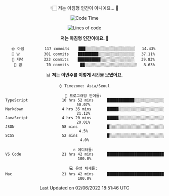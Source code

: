 <div align='center'>
 
👇🏻 저는 아침형 인간이 아니예요... 🙊
 
<!--START_SECTION:waka-->
![Code Time](http://img.shields.io/badge/Code%20Time-1%2C520%20hrs%2051%20mins-blue)

![Lines of code](https://img.shields.io/badge/%EC%A0%80%EB%8A%94%20%EC%97%AC%ED%83%9C%EA%B9%8C%EC%A7%80%20-216%20Thousand%20%EC%A4%84%EC%9D%98%20%EC%BD%94%EB%93%9C%EB%A5%BC%20%EC%9E%91%EC%84%B1%ED%96%88%EC%96%B4%EC%9A%94.-blue)

**저는 아침형 인간이에요. 🐤** 

```text
🌞 아침         117 commits    ███░░░░░░░░░░░░░░░░░░░░░░   14.43% 
🌆 낮　         301 commits    █████████░░░░░░░░░░░░░░░░   37.11% 
🌃 저녁         323 commits    ██████████░░░░░░░░░░░░░░░   39.83% 
🌙 밤　         70 commits     ██░░░░░░░░░░░░░░░░░░░░░░░   8.63%

```


📊 **저는 이번주를 이렇게 시간을 보냈어요.** 

```text
⌚︎ Timezone: Asia/Seoul

💬 프로그래밍 언어들: 
TypeScript               10 hrs 52 mins      ████████████░░░░░░░░░░░░░   50.07% 
Markdown                 4 hrs 35 mins       █████░░░░░░░░░░░░░░░░░░░░   21.12% 
JavaScript               4 hrs 20 mins       █████░░░░░░░░░░░░░░░░░░░░   20.01% 
JSON                     58 mins             █░░░░░░░░░░░░░░░░░░░░░░░░   4.5% 
SCSS                     52 mins             █░░░░░░░░░░░░░░░░░░░░░░░░   4.0%

🔥 에디터들: 
VS Code                  21 hrs 42 mins      █████████████████████████   100.0%

💻 운영 체제들: 
Mac                      21 hrs 42 mins      █████████████████████████   100.0%

```


 Last Updated on 02/06/2022 18:51:46 UTC
<!--END_SECTION:waka-->
 </div>
<!---
Emewjin/Emewjin is a ✨ special ✨ repository because its `README.md` (this file) appears on your GitHub profile.
You can click the Preview link to take a look at your changes.
--->
